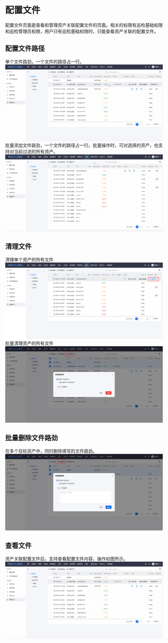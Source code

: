 # 配置文件
配置文件页面是查看和管理资产关联配置文件的页面。相关的权限有巡检基础权限和巡检管理员权限，用户只有巡检基础权限时，只能查看资产关联的配置文件。

## 配置文件路径
单个文件路劲，一个文件的路径占一行。
![](images/配置文件_资产文件.gif)
批量添加文件路劲，一个文件的路径占一行。批量操作时，可对选择的资产，也支持对当前过滤的所有资产。
![](images/配置文件_批量添加路径.gif)

## 清理文件
清理单个资产的所有文件
![](images/配置文件_清理文件.png)
批量清理资产的所有文件
![](images/配置文件_批量清理文件.png)

## 批量删除文件路劲
在多个目标资产中，同时删除填写的文件路劲。
![](images/配置文件_批量删除文件路径.png)

## 查看文件
资产关联配置文件后，支持查看配置文件内容，操作如图所示。
![](images/配置文件_查看文件.gif)

